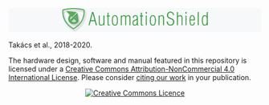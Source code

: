 ![](fig/AS_Footer.gif)

Takács et al., 2018-2020.

The hardware design, software and manual featured in this repository is licensed under a <a rel="license" href="http://creativecommons.org/licenses/by-nc/4.0/">Creative Commons Attribution-NonCommercial 4.0 International License</a>. Please consider [citing our work](https://github.com/gergelytakacs/AutomationShield/wiki/Publications) in your publication.
<a rel="license" href="http://creativecommons.org/licenses/by-nc/4.0/"><p align="center"><img alt="Creative Commons Licence" style="border-width:0" src="https://i.creativecommons.org/l/by-nc/4.0/88x31.png" /></a><br /></p>

